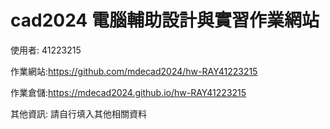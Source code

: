 # cad2024 電腦輔助設計與實習作業網站

使用者: 41223215

作業網站:https://github.com/mdecad2024/hw-RAY41223215

作業倉儲:https://mdecad2024.github.io/hw-RAY41223215

其他資訊: 請自行填入其他相關資料
